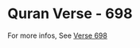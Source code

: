 # Quran Verse - 698 

For more infos, See [Verse 698](https://www.quranbookk.com/quran/search?q=698)